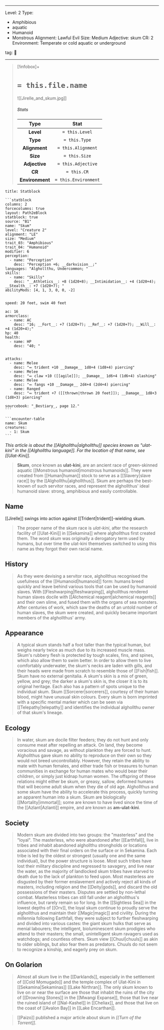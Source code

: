 
---





Level: 2
Type:
- Amphibious
- aquatic
- Humanoid
- Monstrous
Alignment: Lawful Evil
Size: Medium
Adjective: skum
CR: 2
Environment: Temperate or cold aquatic or underground





tag: 👹

---

> [!infobox]+
> #  `= this.file.name`
> ![[Jirelle_and_skum.jpg]]
> ##### Stats
> Type | Stat |
> :---:|:---:|
> **Level** | `= this.Level` |
> **Type** | `= this.Type` |
> **Alignment** | `= this.Alignment` |
> **Size** | `= this.Size` |
> **Adjective** | `= this.Adjective` |
> **CR** | `= this.CR` |
> **Environment** | `= this.Environment` |



````ad-info
title: Statblock

```statblock
columns: 2
forcecolumns: true
layout: Path2eBlock
statblock: true
source: "B1"
name: "Skum"
level: "Creature 2"
alignment: "LE"
size: "Medium"
trait_03: "Amphibious"
trait_04: "Humanoid"
modifier: 6
perception:
  - name: "Perception"
    desc: "Perception +6; __darkvision__;"
languages: "Alghollthu, Undercommon; "
skills:
  - name: "Skills"
    desc: "__Athletics__: +8 (1d20+8); __Intimidation__: +4 (1d20+4); __Stealth__: +7 (1d20+7); "
abilityMods: [4, 1, 3, 0, 0, -2]


speed: 20 feet, swim 40 feet

ac: 16
armorclass:
  - name: AC
    desc: "16; __Fort__: +7 (1d20+7); __Ref__: +7 (1d20+7); __Will__: +4 (1d20+4);"
hp: 40
health:
  - name: HP
    desc: "40; "


attacks:
  - name: Melee
    desc: "⬻ trident +10 __Damage__ 1d8+4 (1d8+4) piercing"
  - name: Melee
    desc: "⬻ claw +10 ([[agile]]); __Damage__ 1d6+4 (1d6+4) slashing"
  - name: Melee
    desc: "⬻ fangs +10 __Damage__ 2d4+4 (2d4+4) piercing"
  - name: Ranged
    desc: "⬻ trident +7 ([[thrown|thrown 20 feet]]); __Damage__ 1d8+3 (1d8+3) piercing"

sourcebook: "_Bestiary_, page 12."
```

```encounter-table
name: Skum
creatures:
  - 1: Skum
```

````



*This article is about the [[Alghollthu|alghollthu]] species known as "ulat-kini" in the [[Alghollthu language]]. For the location of that name, see [[Ulat-Kini]].*
> **Skum**, once known as **ulat-kini**, are an ancient race of green-skinned aquatic [[Monstrous humanoid|monstrous humanoids]]. They were created from [[Human|human]] stock to serve as a [[Slavery|slave race]] by the [[Alghollthu|alghollthus]]. Skum are perhaps the best-known of such servitor races, and represent the alghollthus' ideal humanoid slave: strong, amphibious and easily controllable.



## Name

 
 [[Jirelle]] swings into action against [[Trident|trident]]-wielding skum.
> The proper name of the skum race is *ulat-kini*, after the research facility of [[Ulat-Kini]] in [[Sekamina]] where alghollthus first created them. The word *skum* was originally a derogatory term used by humans, but over time the ulat-kini themselves switched to using this name as they forgot their own racial name.


## History

> As they were devising a servitor race, alghollthus recognised the usefulness of the [[Humanoid|humanoid]] form: humans breed quickly and leave behind various tools that can be used by humanoid slaves. With [[Fleshwarping|fleshwarping]], alghollthus rendered human slaves docile with [[Alchemical reagent|alchemical reagents]] and their own slime, and fused them with the organs of sea monsters. After centuries of work, which saw the deaths of an untold number of human slaves, the skum were created, and quickly became important members of the alghollthus' army.


## Appearance

> A typical skum stands half a foot taller than the typical human, but weighs nearly twice as much due to its increased muscle mass. Skum's rubbery flesh is protected by tough scales, fins, and spines, which also allow them to swim better. In order to allow them to live comfortably underwater, the skum's necks are laden with gills, and their heads were made from scratch to resemble those of [[Fish|fish]]. Skum have no external genitalia.
> A skum's skin is a mix of green, yellow, and grey; the darker a skum's skin is, the closer it is to its original heritage. Each also has a pattern of spots unique to the individual skum. Skum [[Sorcerer|sorcerers]], courtesy of their human blood, might have unusual skin colours.
> Every skum is born imprinted with a specific mental marker which can be seen via [[Telepathy|telepathy]] and identifies the individual alghollthu owner of that skum's lineage.


## Ecology

> In water, skum are docile filter feeders; they do not hunt and only consume meat after repelling an attack. On land, they become voracious and savage, as without plankton they are forced to hunt.
> Alghollthus gave skum no ability to reproduce on their own so they would not breed uncontrollably. However, they retain the ability to mate with human females, and either trade fish or treasures to human communities in exchange for human mates who would bear their children, or simply just kidnap human women. The offspring of these relations might either be skum, or greasy, sallow, deformed humans that will become adult skum when they die of old age. Alghollthus and some skum have the ability to accelerate this process, quickly turning an apparent human into a skum. Skum are biologically [[Mortality|immortal]]; some are known to have lived since the time of the [[Azlant|Azlanti]] empire, and are known as **am-ulat-kini**.


## Society

> Modern skum are divided into two groups: the "masterless" and the "loyal". The masterless, who were abandoned after [[Earthfall]], live in tribes and inhabit abandoned alghollthu strongholds or locations associated with their final orders on the surface or in Sekamina. Each tribe is led by the oldest or strongest (usually one and the same individual), but the power structure is loose. Most such tribes have lost their military discipline and regressed to savagery, and live near the water, as the majority of landlocked skum tribes have starved to death due to the lack of plankton to feed upon. Most masterless are disgusted by their former enslavement and actively reject all kinds of masters, including religion and the [[Deity|gods]], and discard the old possessions of their masters. Disputes are settled by non-lethal combat. Masterless tribes can still fall under an alghollthus's influence, but rarely remain so for long.
> In the [[Sightless Sea]] in the lowest depths of [[Orv]], the loyal skum continue to proudly serve the alghollthus and maintain their [[Magic|magic]] and civility. During the millennia following Earthfall, they were subject to further fleshwarping and divided into various castes: the giant skum hulks that serve as menial labourers; the intelligent, bioluminescent skum prodigies who attend to their masters; the small, unintelligent skum ravagers used as watchdogs; and countless others.
> Skum view [[Chuul|chuuls]] as akin to older siblings, but also fear them as predators. Chuuls do not seem to recognize a kinship, and eagerly prey on skum.


## On Golarion

> Almost all skum live in the [[Darklands]], especially in the settlement of [[Cold Momugado]] and the temple complex of Ulat-Kini in [[Sekamina|Sekaminas]] [[Lake Nirthran]]. The only skum known to live on or near the surface are those that inhabit the ruins of the city of [[Drowning Stones]] in the [[Mwangi Expanse]], those that live near the ruined island of [[Nal-Kashel]] in [[Cheliax]], and those that live on the coast of [[Avalon Bay]] in [[Lake Encarthan]].


> [[Paizo]] published a major article about skum in *[[Turn of the Torrent]]*.









